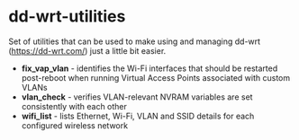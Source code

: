 # dd-wrt-utilities

Set of utilities that can be used to make using and managing dd-wrt (https://dd-wrt.com/) just a little bit easier.

- <b>fix_vap_vlan</b> - identifies the Wi-Fi interfaces that should be restarted post-reboot when running Virtual Access Points associated with custom VLANs
- <b>vlan_check</b> - verifies VLAN-relevant NVRAM variables are set consistently with each other
- <b>wifi_list</b> - lists Ethernet, Wi-Fi, VLAN and SSID details for each configured wireless network

